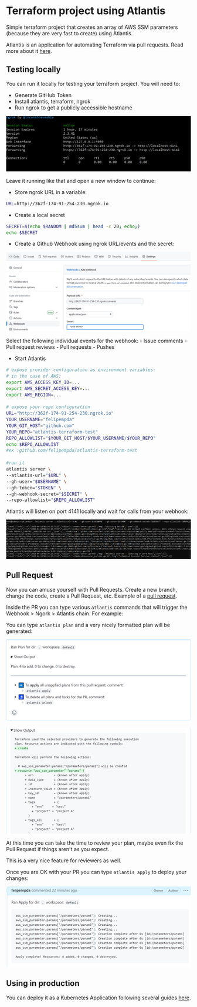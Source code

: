 # Terraform project using Atlantis

Simple terraform project that creates an array of AWS SSM parameters (because they are very fast to create) using Atlantis.

Atlantis is an application for automating Terraform via pull requests. 
Read more about it [here](https://www.runatlantis.io).

## Testing locally

You can run it locally for testing your terraform project. You will need to:

- Generate GitHub Token
- Install atlantis, terraform, ngrok
- Run ngrok to get a publicly accessible hostname

![ngrok](/images/01-ngrok.PNG)

Leave it running like that and open a new window to continue:

- Store ngrok URL in a variable:
```bash
URL=http://362f-174-91-254-230.ngrok.io
```
- Create a local secret

```bash
SECRET=$(echo $RANDOM | md5sum | head -c 20; echo;)
echo $SECRET
```

- Create a Github Webhook using ngrok URL/events and the secret:

![webhook](/images/02a-webhook.PNG)

Select the following individual events for the webhook:
    - Issue comments
    - Pull request reviews
    - Pull requests
    - Pushes

- Start Atlantis

```bash
# expose provider configuration as environment variables:
# in the case of AWS:
export AWS_ACCESS_KEY_ID=...
export AWS_SECRET_ACCESS_KEY=...
export AWS_REGION=...

# expose your repo configuration
URL="http://362f-174-91-254-230.ngrok.io"
YOUR_USERNAME="felipempda"
YOUR_GIT_HOST="github.com"
YOUR_REPO="atlantis-terraform-test"
REPO_ALLOWLIST="$YOUR_GIT_HOST/$YOUR_USERNAME/$YOUR_REPO"
echo $REPO_ALLOWLIST
#ex :github.com/felipempda/atlantis-terraform-test

#run it
atlantis server \
--atlantis-url="$URL" \
--gh-user="$USERNAME" \
--gh-token="$TOKEN" \
--gh-webhook-secret="$SECRET" \
--repo-allowlist="$REPO_ALLOWLIST"
```

Atlantis will listen on port 4141 locally and wait for calls from your webhook:

![atlantislocal](/images/02b-atlantis.PNG)

## Pull Request

Now you can amuse yourself with Pull Requests.
Create a new branch, change the code, create a Pull Request, etc.
Example of a [pull request](https://github.com/felipempda/atlantis-terraform-test/pull/1).

Inside the PR you can type various `atlantis` commands that will trigger the Webhook > Ngork > Atlantis chain. For example:

You can type `atlantis plan` and a very nicely formatted plan will be generated:

![altlantisplana](/images/03-atlantisplana.PNG)

![altlantisplanb](/images/04-atlantisplanb.PNG)

At this time you can take the time to review your plan, maybe even fix the Pull Request if things aren't as you expect.

This is a very nice feature for reviewers as well.

Once you are OK with your PR you can type `atlantis apply` to deploy your changes:

![altlantisapply](/images/05-atlantisapply.PNG)



## Using in production

You can deploy it as a Kubernetes Application following several guides [here](https://www.runatlantis.io/docs/deployment.html#routing).